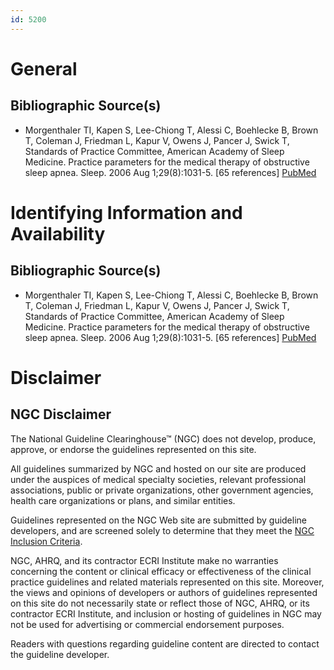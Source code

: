 ```yaml
---
id: 5200
---
```


# General

## Bibliographic Source(s)

- Morgenthaler TI, Kapen S, Lee-Chiong T, Alessi C, Boehlecke B, Brown T, Coleman J, Friedman L, Kapur V, Owens J, Pancer J, Swick T, Standards of Practice Committee, American Academy of Sleep Medicine. Practice parameters for the medical therapy of obstructive sleep apnea. Sleep. 2006 Aug 1;29(8):1031-5. [65 references] [ PubMed ](http://www.ncbi.nlm.nih.gov/entrez/query.fcgi?cmd=Retrieve&db=pubmed&dopt=Abstract&list_uids=16944671)

# Identifying Information and Availability

## Bibliographic Source(s)

- Morgenthaler TI, Kapen S, Lee-Chiong T, Alessi C, Boehlecke B, Brown T, Coleman J, Friedman L, Kapur V, Owens J, Pancer J, Swick T, Standards of Practice Committee, American Academy of Sleep Medicine. Practice parameters for the medical therapy of obstructive sleep apnea. Sleep. 2006 Aug 1;29(8):1031-5. [65 references] [ PubMed ](http://www.ncbi.nlm.nih.gov/entrez/query.fcgi?cmd=Retrieve&db=pubmed&dopt=Abstract&list_uids=16944671)

# Disclaimer

## NGC Disclaimer

The National Guideline Clearinghouse™ (NGC) does not develop, produce, approve, or endorse the guidelines represented on this site.

All guidelines summarized by NGC and hosted on our site are produced under the auspices of medical specialty societies, relevant professional associations, public or private organizations, other government agencies, health care organizations or plans, and similar entities.

Guidelines represented on the NGC Web site are submitted by guideline developers, and are screened solely to determine that they meet the [NGC Inclusion Criteria](/help-and-about/summaries/inclusion-criteria).

NGC, AHRQ, and its contractor ECRI Institute make no warranties concerning the content or clinical efficacy or effectiveness of the clinical practice guidelines and related materials represented on this site. Moreover, the views and opinions of developers or authors of guidelines represented on this site do not necessarily state or reflect those of NGC, AHRQ, or its contractor ECRI Institute, and inclusion or hosting of guidelines in NGC may not be used for advertising or commercial endorsement purposes.

Readers with questions regarding guideline content are directed to contact the guideline developer.

